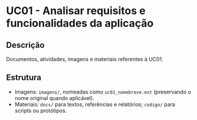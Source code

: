 # UC01 - Analisar requisitos e funcionalidades da aplicação

## Descrição
Documentos, atividades, imagens e materiais referentes à UC01.

## Estrutura
- Imagens: `imagens/`, nomeadas como `uc01_nomebreve.ext` (preservando o nome original quando aplicável).
- Materiais: `docs/` para textos, referências e relatórios; `codigo/` para scripts ou protótipos.
